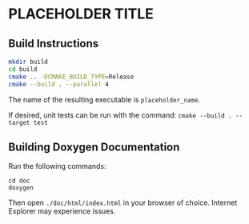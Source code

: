 # PLACEHOLDER TITLE

## Build Instructions

```sh
mkdir build
cd build
cmake .. -DCMAKE_BUILD_TYPE=Release
cmake --build . --parallel 4
```
The name of the resulting executable is `placeholder_name`.

If desired, unit tests can be run with the command: `cmake --build . --target test`

## Building Doxygen Documentation

Run the following commands:

```
cd doc
doxygen
```

Then open `./doc/html/index.html` in your browser of choice. Internet Explorer may experience issues.
